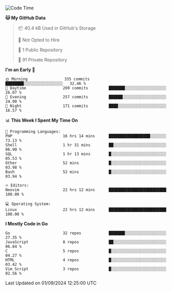 
<!--START_SECTION:waka-->
![Code Time](http://img.shields.io/badge/Code%20Time-5%2C220%20hrs%2058%20mins-blue)

**🐱 My GitHub Data** 

> 📦 40.4 kB Used in GitHub's Storage 
 > 
> 🚫 Not Opted to Hire
 > 
> 📜 1 Public Repository 
 > 
> 🔑 91 Private Repository 
 > 
**I'm an Early 🐤** 

```text
🌞 Morning                335 commits         ████████░░░░░░░░░░░░░░░░░   32.46 % 
🌆 Daytime                269 commits         ███████░░░░░░░░░░░░░░░░░░   26.07 % 
🌃 Evening                257 commits         ██████░░░░░░░░░░░░░░░░░░░   24.90 % 
🌙 Night                  171 commits         ████░░░░░░░░░░░░░░░░░░░░░   16.57 % 
```


📊 **This Week I Spent My Time On** 

```text
💬 Programming Languages: 
PHP                      16 hrs 14 mins      ██████████████████░░░░░░░   73.13 % 
Shell                    1 hr 31 mins        ██░░░░░░░░░░░░░░░░░░░░░░░   06.90 % 
SQL                      1 hr 13 mins        █░░░░░░░░░░░░░░░░░░░░░░░░   05.53 % 
Other                    52 mins             █░░░░░░░░░░░░░░░░░░░░░░░░   03.98 % 
Bash                     52 mins             █░░░░░░░░░░░░░░░░░░░░░░░░   03.94 % 

🔥 Editors: 
Neovim                   22 hrs 12 mins      █████████████████████████   100.00 % 

💻 Operating System: 
Linux                    22 hrs 12 mins      █████████████████████████   100.00 % 
```

**I Mostly Code in Go** 

```text
Go                       32 repos            ███████░░░░░░░░░░░░░░░░░░   27.35 % 
JavaScript               8 repos             ██░░░░░░░░░░░░░░░░░░░░░░░   06.84 % 
C                        5 repos             █░░░░░░░░░░░░░░░░░░░░░░░░   04.27 % 
HTML                     4 repos             █░░░░░░░░░░░░░░░░░░░░░░░░   03.42 % 
Vim Script               3 repos             █░░░░░░░░░░░░░░░░░░░░░░░░   02.56 % 
```




 Last Updated on 01/09/2024 12:25:00 UTC
<!--END_SECTION:waka-->
